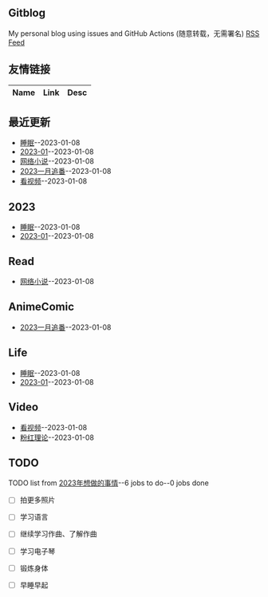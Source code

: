 ## Gitblog
My personal blog using issues and GitHub Actions (随意转载，无需署名)
[RSS Feed](https://raw.githubusercontent.com/noteMay/Note/master/feed.xml)
## 友情链接
| Name | Link | Desc | 
 | ---- | ---- | ---- |
## 最近更新
- [睡眠](https://github.com/noteMay/Note/issues/7)--2023-01-08
- [2023-01](https://github.com/noteMay/Note/issues/6)--2023-01-08
- [网络小说](https://github.com/noteMay/Note/issues/5)--2023-01-08
- [2023一月追番](https://github.com/noteMay/Note/issues/4)--2023-01-08
- [看视频](https://github.com/noteMay/Note/issues/3)--2023-01-08
## 2023
- [睡眠](https://github.com/noteMay/Note/issues/7)--2023-01-08
- [2023-01](https://github.com/noteMay/Note/issues/6)--2023-01-08
## Read
- [网络小说](https://github.com/noteMay/Note/issues/5)--2023-01-08
## AnimeComic
- [2023一月追番](https://github.com/noteMay/Note/issues/4)--2023-01-08
## Life
- [睡眠](https://github.com/noteMay/Note/issues/7)--2023-01-08
- [2023-01](https://github.com/noteMay/Note/issues/6)--2023-01-08
## Video
- [看视频](https://github.com/noteMay/Note/issues/3)--2023-01-08
- [粉红理论](https://github.com/noteMay/Note/issues/1)--2023-01-08
## TODO
TODO list from [2023年想做的事情](https://github.com/noteMay/Note/issues/2)--6 jobs to do--0 jobs done
- [ ] 拍更多照片
- [ ] 学习语言
- [ ] 继续学习作曲、了解作曲
- [ ] 学习电子琴
- [ ] 锻炼身体
- [ ] 早睡早起

